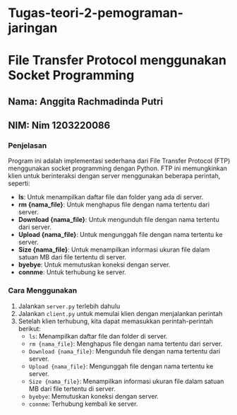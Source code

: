 # Tugas-teori-2-pemograman-jaringan

# File Transfer Protocol menggunakan Socket Programming

## Nama: Anggita Rachmadinda Putri
## NIM: Nim 1203220086

### Penjelasan
Program ini adalah implementasi sederhana dari File Transfer Protocol (FTP) menggunakan socket programming dengan Python. FTP ini memungkinkan klien untuk berinteraksi dengan server menggunakan beberapa perintah, seperti:

- **ls**: Untuk menampilkan daftar file dan folder yang ada di server.
- **rm {nama_file}**: Untuk menghapus file dengan nama tertentu dari server.
- **Download {nama_file}**: Untuk mengunduh file dengan nama tertentu dari server.
- **Upload {nama_file}**: Untuk mengunggah file dengan nama tertentu ke server.
- **Size {nama_file}**: Untuk menampilkan informasi ukuran file dalam satuan MB dari file tertentu di server.
- **byebye**: Untuk memutuskan koneksi dengan server.
- **connme**: Untuk terhubung ke server.

### Cara Menggunakan
1. Jalankan `server.py` terlebih dahulu
2. Jalankan `client.py` untuk memulai klien dengan menjalankan perintah
3. Setelah klien terhubung, kita dapat memasukkan perintah-perintah berikut:
    - `ls`: Menampilkan daftar file dan folder di server.
    - `rm {nama_file}`: Menghapus file dengan nama tertentu dari server.
    - `Download {nama_file}`: Mengunduh file dengan nama tertentu dari server.
    - `Upload {nama_file}`: Mengunggah file dengan nama tertentu ke server.
    - `Size {nama_file}`: Menampilkan informasi ukuran file dalam satuan MB dari file tertentu di server.
    - `byebye`: Memutuskan koneksi dengan server.
    - `connme`: Terhubung kembali ke server.
